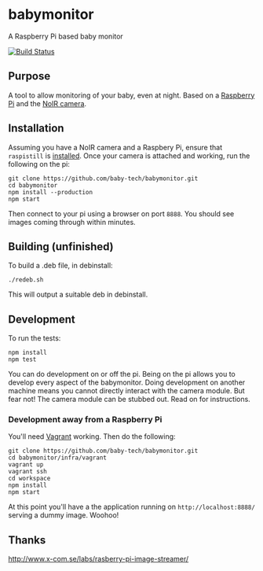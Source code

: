 # babymonitor

A Raspberry Pi based baby monitor

[![Build Status](https://snap-ci.com/baby-tech/babymonitor/branch/master/build_image)](https://snap-ci.com/baby-tech/babymonitor/branch/master)

## Purpose

A tool to allow monitoring of your baby, even at night. Based on a [Raspberry Pi](http://www.raspberrypi.org/) and the [NoIR camera](http://www.raspberrypi.org/products/pi-noir-camera/).

## Installation

Assuming you have a NoIR camera and a Raspbery Pi, ensure that `raspistill` is [installed](http://www.raspberrypi.org/documentation/configuration/camera.md). Once your camera is attached and working, run the following on the pi:

    git clone https://github.com/baby-tech/babymonitor.git
    cd babymonitor
    npm install --production
    npm start

Then connect to your pi using a browser on port `8888`. You should see images coming through within minutes.

## Building (unfinished)

To build a .deb file, in debinstall:

    ./redeb.sh

This will output a suitable deb in debinstall.

## Development

To run the tests:

    npm install
    npm test

You can do development on or off the pi. Being on the pi allows you to develop every aspect of the babymonitor. Doing development on another machine means you cannot directly interact with the camera module. But fear not! The camera module can be stubbed out. Read on for instructions.

### Development away from a Raspberry Pi

You'll need [Vagrant](https://www.vagrantup.com/) working. Then do the following:

    git clone https://github.com/baby-tech/babymonitor.git
    cd babymonitor/infra/vagrant
    vagrant up
    vagrant ssh
    cd workspace
    npm install
    npm start

At this point you'll have a the application running on `http://localhost:8888/` serving a dummy image. Woohoo!

## Thanks

http://www.x-com.se/labs/rasberry-pi-image-streamer/
